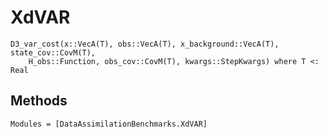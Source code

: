 # XdVAR

```{julia}
D3_var_cost(x::VecA(T), obs::VecA(T), x_background::VecA(T), state_cov::CovM(T), 
    H_obs::Function, obs_cov::CovM(T), kwargs::StepKwargs) where T <: Real
```
## Methods

```@autodocs
Modules = [DataAssimilationBenchmarks.XdVAR]
```
